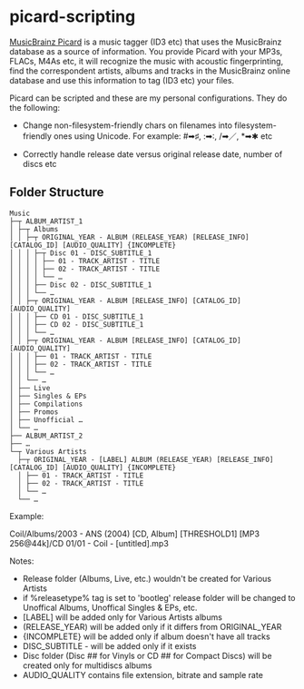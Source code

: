 # picard-scripting

[MusicBrainz Picard](https://picard.musicbrainz.org) is a music tagger (ID3 etc) that uses the MusicBrainz database as a source of information.
You provide Picard with your MP3s, FLACs, M4As etc, it will recognize the music with acoustic fingerprinting, find the correspondent artists, albums and tracks in the MusicBrainz online database and use this information to tag (ID3 etc) your files.

Picard can be scripted and these are my personal configurations. They do the following:

* Change non-filesystem-friendly chars on filenames into filesystem-friendly ones using Unicode. For example: #➡♯, :➡∶, /➡／, *➡✱ etc

* Correctly handle release date versus original release date, number of discs etc


## Folder Structure ##

```
Music
├─┬ ALBUM_ARTIST_1
│ ├─┬ Albums
│ │ ├─┬ ORIGINAL_YEAR - ALBUM (RELEASE_YEAR) [RELEASE_INFO] [CATALOG_ID] [AUDIO_QUALITY] {INCOMPLETE}
│ │ │ ├─┬ Disc 01 - DISC_SUBTITLE_1
│ │ │ │ ├── 01 - TRACK_ARTIST - TITLE
│ │ │ │ ├── 02 - TRACK_ARTIST - TITLE
│ │ │ │ └── …
│ │ │ ├── Disc 02 - DISC_SUBTITLE_1
│ │ │ └── …
│ │ ├─┬ ORIGINAL_YEAR - ALBUM [RELEASE_INFO] [CATALOG_ID] [AUDIO_QUALITY]
│ │ │ ├── CD 01 - DISC_SUBTITLE_1
│ │ │ ├── CD 02 - DISC_SUBTITLE_1
│ │ │ └── …
│ │ ├─┬ ORIGINAL_YEAR - ALBUM [RELEASE_INFO] [CATALOG_ID] [AUDIO_QUALITY]
│ │ │ ├── 01 - TRACK_ARTIST - TITLE
│ │ │ ├── 02 - TRACK_ARTIST - TITLE
│ │ │ └── …
│ │ └── …
│ ├── Live
│ ├── Singles & EPs
│ ├── Compilations
│ ├── Promos
│ ├── Unofficial …
│ └── …
├── ALBUM_ARTIST_2
├── …
└─┬ Various Artists
  ├─┬ ORIGINAL_YEAR - [LABEL] ALBUM (RELEASE_YEAR) [RELEASE_INFO] [CATALOG_ID] [AUDIO_QUALITY] {INCOMPLETE}
  │ ├── 01 - TRACK_ARTIST - TITLE
  │ ├── 02 - TRACK_ARTIST - TITLE
  │ └── …
  └── …
```

Example:

Coil/Albums/2003 - ANS (2004) [CD, Album] [THRESHOLD1] [MP3 256@44k]/CD 01/01 - Coil - [untitled].mp3

Notes:

* Release folder (Albums, Live, etc.) wouldn't be created for Various Artists
* if %releasetype% tag is set to 'bootleg' release folder will be changed to Unoffical Albums, Unoffical Singles & EPs, etc.
* [LABEL] will be added only for Various Artists albums
* (RELEASE_YEAR) will be added only if it differs from ORIGINAL_YEAR
* {INCOMPLETE} will be added only if album doesn't have all tracks
* DISC_SUBTITLE - will be added only if it exists
* Disc folder (Disc ## for Vinyls or CD ## for Compact Discs) will be created only for multidiscs albums
* AUDIO_QUALITY contains file extension, bitrate and sample rate